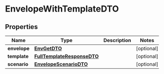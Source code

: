 

# EnvelopeWithTemplateDTO


## Properties

| Name | Type | Description | Notes |
|------------ | ------------- | ------------- | -------------|
|**envelope** | [**EnvGetDTO**](EnvGetDTO.md) |  |  [optional] |
|**template** | [**FullTemplateResponseDTO**](FullTemplateResponseDTO.md) |  |  [optional] |
|**scenario** | [**EnvelopeScenarioDTO**](EnvelopeScenarioDTO.md) |  |  [optional] |



